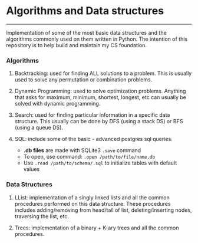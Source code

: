 # Algorithms and Data structures
---
Implementation of some of the most basic data structures and the algorithms commonly used on them written in Python.
The intention of this repository is to help build and maintain my CS foundation.



### Algorithms

1. Backtracking: used for finding ALL solutions to a problem. This is usually used to solve any permutation or combination problems.

2. Dynamic Programming: used to solve optimization problems. Anything that asks for maximum, minimum, shortest, longest, etc can usually be solved with dynamic programming.

3. Search: used for finding particular information in a specific data structure. This usually can be done by DFS (using a stack DS) or BFS (using a queue DS).

4. SQL: include some of the basic - advanced postgres sql queries.
    * __.db files__ are made with SQLite3 `.save` command
    * To open, use command: `.open /path/to/file/name.db`
    * Use `.read /path/to/schema/.sql` to initialize tables with default values


### Data Structures

1. LList: implementation of a singly linked lists and all the common procedures performed on this data structure. These procedures includes adding/removing from head/tail of list, deleting/inserting nodes, traversing the list, etc.

2. Trees: implementation of a binary + K-ary trees and all the common procedures.
